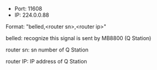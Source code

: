 - Port: 11608
- IP: 224.0.0.88

Format: "belled,\<router sn\>,\<router ip\>"

belled: recognize this signal is sent by MB8800 (Q Station)

router sn: sn number of Q Station

router IP: IP address of Q Station


